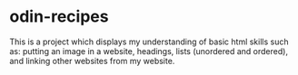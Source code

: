 # odin-recipes

This is a project which displays my understanding of basic html skills such as: putting an image in a website, headings, lists (unordered and ordered), and linking other websites from my website. 
